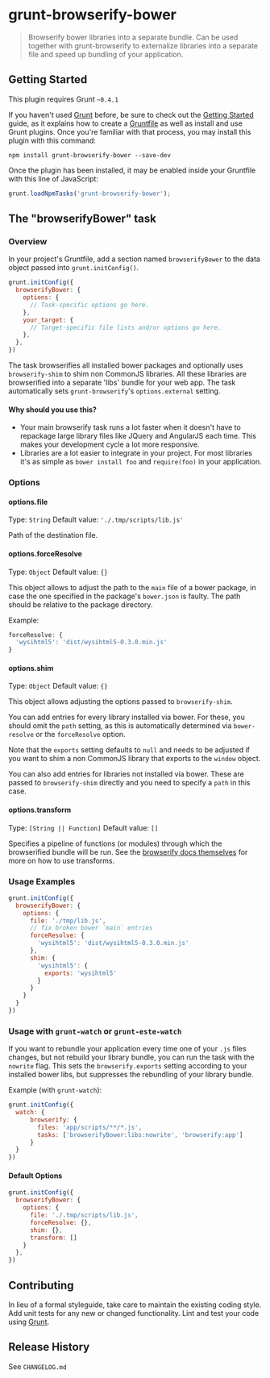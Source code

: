 # grunt-browserify-bower

> Browserify bower libraries into a separate bundle. Can be used
> together with grunt-browserify to externalize libraries into a
> separate file and speed up bundling of your application.

## Getting Started
This plugin requires Grunt `~0.4.1`

If you haven't used [Grunt](http://gruntjs.com/) before, be sure to check out the [Getting Started](http://gruntjs.com/getting-started) guide, as it explains how to create a [Gruntfile](http://gruntjs.com/sample-gruntfile) as well as install and use Grunt plugins. Once you're familiar with that process, you may install this plugin with this command:

```shell
npm install grunt-browserify-bower --save-dev
```

Once the plugin has been installed, it may be enabled inside your Gruntfile with this line of JavaScript:

```js
grunt.loadNpmTasks('grunt-browserify-bower');
```

## The "browserifyBower" task

### Overview
In your project's Gruntfile, add a section named `browserifyBower` to the data object passed into `grunt.initConfig()`.

```js
grunt.initConfig({
  browserifyBower: {
    options: {
      // Task-specific options go here.
    },
    your_target: {
      // Target-specific file lists and/or options go here.
    },
  },
})
```

The task browserifies all installed bower packages and optionally uses
`browserify-shim` to shim non CommonJS libraries. All these libraries
are browserified into a separate 'libs' bundle for your web app. The
task automatically sets `grunt-browserify`'s `options.external` setting.

#### Why should you use this?

* Your main browserify task runs a lot faster when it doesn't have to
repackage large library files like JQuery and AngularJS each time. This
makes your development cycle a lot more responsive.
* Libraries are a lot easier to integrate in your project. For most
libraries it's as simple as `bower install foo` and `require(foo)` in
your application.

### Options

#### options.file
Type: `String`
Default value: `'./.tmp/scripts/lib.js'`

Path of the destination file.

#### options.forceResolve
Type: `Object`
Default value: `{}`

This object allows to adjust the path to the `main` file of a bower
package, in case the one specified in the package's `bower.json` is
faulty. The path should be relative to the package directory.

Example:
```js
forceResolve: {
  'wysihtml5': 'dist/wysihtml5-0.3.0.min.js'
}
```

#### options.shim
Type: `Object`
Default value: `{}`

This object allows adjusting the options passed to `browserify-shim`.

You can add entries for every library installed via bower. For these,
you should omit the `path` setting, as this is automatically determined
via `bower-resolve` or the `forceResolve` option.

Note that the `exports` setting defaults to `null` and needs to be
adjusted if you want to shim a non CommonJS library that exports to
the `window` object.

You can also add entries for libraries not installed via bower. These
are passed to `browserify-shim` directly and you need to specify a
`path` in this case.

#### options.transform
Type: `[String || Function]`
Default value: `[]`

Specifies a pipeline of functions (or modules) through which the browserified bundle will be run. See the [browserify docs themselves](https://github.com/substack/node-browserify#btransformopts-tr) for more on how to use transforms.


### Usage Examples
```js
grunt.initConfig({
  browserifyBower: {
    options: {
      file: './tmp/lib.js',
      // fix broken bower `main` entries
      forceResolve: {
        'wysihtml5': 'dist/wysihtml5-0.3.0.min.js'
      },
      shim: {
        'wysihtml5': {
          exports: 'wysihtml5'
        }
      }
    }
  }
})
```

### Usage with `grunt-watch` or `grunt-este-watch`

If you want to rebundle your application every time one of your `.js`
files changes, but not rebuild your library bundle, you can run the task
with the `nowrite` flag. This sets the `browserify.exports` setting
according to your installed bower libs, but suppresses the rebundling of
your library bundle.

Example (with `grunt-watch`):
```js
grunt.initConfig({
  watch: {
      browserify: {
        files: 'app/scripts/**/*.js',
        tasks: ['browserifyBower:libs:nowrite', 'browserify:app']
      }
  }
})
```

#### Default Options

```js
grunt.initConfig({
  browserifyBower: {
    options: {
      file: './.tmp/scripts/lib.js',
      forceResolve: {},
      shim: {},
      transform: []
    }
  },
})
```

## Contributing
In lieu of a formal styleguide, take care to maintain the existing coding style. Add unit tests for any new or changed functionality. Lint and test your code using [Grunt](http://gruntjs.com/).

## Release History
See `CHANGELOG.md`
